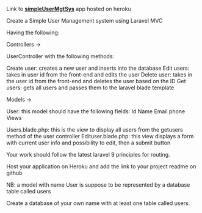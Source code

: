 Link to **[simpleUserMgtSys](https://simple-user-mgt-sys.herokuapp.com/)** app hosted on heroku

Create a Simple User Management system using Laravel MVC

Having the following:

Controllers ->

UserController with the following methods:

Create user: creates a new user and inserts into the database
Edit users: takes in user id from the front-end and edits the user
Delete user: takes in the user id from the front-end  and deletes the user based on the ID
Get users: gets all users and passes them to the laravel blade template
 

Models ->

User: this model should have the following fields:
Id
Name
Email
phone
Views

Users.blade.php: this is the view to display all users from the getusers method of the user controller
Edituser.blade.php: this view displays a form with current user info and possibility to edit, then a submit button
 

Your work should follow the latest laravel 9 principles for routing.

Host your application on Heroku and add the link to your project readme on github
 

NB: a model with name User is suppose to be represented by a database table called users

Create a database of your own name with at least one table called users.
